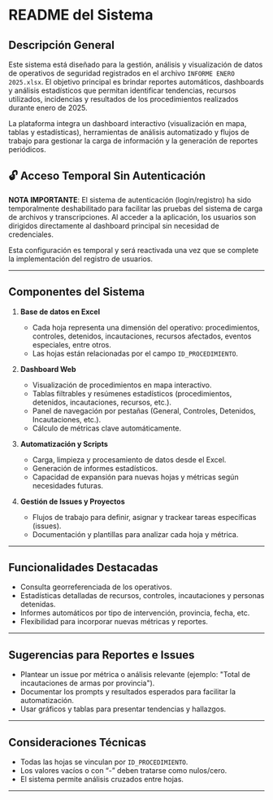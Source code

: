 # README del Sistema

## Descripción General

Este sistema está diseñado para la gestión, análisis y visualización de datos de operativos de seguridad registrados en el archivo `INFORME ENERO 2025.xlsx`. El objetivo principal es brindar reportes automáticos, dashboards y análisis estadísticos que permitan identificar tendencias, recursos utilizados, incidencias y resultados de los procedimientos realizados durante enero de 2025.

La plataforma integra un dashboard interactivo (visualización en mapa, tablas y estadísticas), herramientas de análisis automatizado y flujos de trabajo para gestionar la carga de información y la generación de reportes periódicos.

## 🔓 Acceso Temporal Sin Autenticación

**NOTA IMPORTANTE**: El sistema de autenticación (login/registro) ha sido temporalmente deshabilitado para facilitar las pruebas del sistema de carga de archivos y transcripciones. Al acceder a la aplicación, los usuarios son dirigidos directamente al dashboard principal sin necesidad de credenciales.

Esta configuración es temporal y será reactivada una vez que se complete la implementación del registro de usuarios.

---

## Componentes del Sistema

1. **Base de datos en Excel**
   - Cada hoja representa una dimensión del operativo: procedimientos, controles, detenidos, incautaciones, recursos afectados, eventos especiales, entre otros.
   - Las hojas están relacionadas por el campo `ID_PROCEDIMIENTO`.

2. **Dashboard Web**
   - Visualización de procedimientos en mapa interactivo.
   - Tablas filtrables y resúmenes estadísticos (procedimientos, detenidos, incautaciones, recursos, etc.).
   - Panel de navegación por pestañas (General, Controles, Detenidos, Incautaciones, etc.).
   - Cálculo de métricas clave automáticamente.

3. **Automatización y Scripts**
   - Carga, limpieza y procesamiento de datos desde el Excel.
   - Generación de informes estadísticos.
   - Capacidad de expansión para nuevas hojas y métricas según necesidades futuras.

4. **Gestión de Issues y Proyectos**
   - Flujos de trabajo para definir, asignar y trackear tareas específicas (issues).
   - Documentación y plantillas para analizar cada hoja y métrica.

---

## Funcionalidades Destacadas

- Consulta georreferenciada de los operativos.
- Estadísticas detalladas de recursos, controles, incautaciones y personas detenidas.
- Informes automáticos por tipo de intervención, provincia, fecha, etc.
- Flexibilidad para incorporar nuevas métricas y reportes.

---

## Sugerencias para Reportes e Issues

- Plantear un issue por métrica o análisis relevante (ejemplo: "Total de incautaciones de armas por provincia").
- Documentar los prompts y resultados esperados para facilitar la automatización.
- Usar gráficos y tablas para presentar tendencias y hallazgos.

---

## Consideraciones Técnicas

- Todas las hojas se vinculan por `ID_PROCEDIMIENTO`.
- Los valores vacíos o con “-” deben tratarse como nulos/cero.
- El sistema permite análisis cruzados entre hojas.

---
